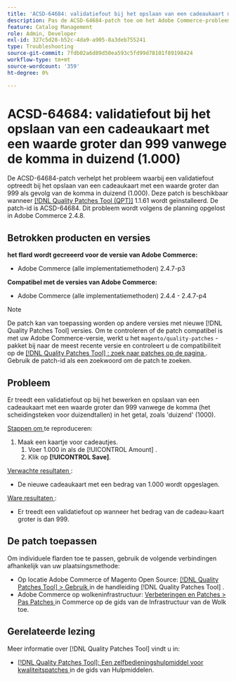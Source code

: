 ```yaml
---
title: 'ACSD-64684: validatiefout bij het opslaan van een cadeaukaart met een waarde groter dan 999 vanwege de komma in duizend (1.000)'
description: Pas de ACSD-64684-patch toe om het Adobe Commerce-probleem op te lossen waarbij een validatiefout optreedt bij het opslaan van een cadeaukaart met een waarde groter dan 999 vanwege de komma in duizend (1.000).
feature: Catalog Management
role: Admin, Developer
exl-id: 327c5d28-b52c-4da9-a905-8a3deb755241
type: Troubleshooting
source-git-commit: 7fdb02a6d89d50ea593c5fd99d78101f89198424
workflow-type: tm+mt
source-wordcount: '359'
ht-degree: 0%

---
```


# ACSD-64684: validatiefout bij het opslaan van een cadeaukaart met een waarde groter dan 999 vanwege de komma in duizend (1.000)

De ACSD-64684-patch verhelpt het probleem waarbij een validatiefout optreedt bij het opslaan van een cadeaukaart met een waarde groter dan 999 als gevolg van de komma in duizend (1.000). Deze patch is beschikbaar wanneer [[!DNL Quality Patches Tool (QPT)]](/help/tools/quality-patches-tool/quality-patches-tool-to-self-serve-quality-patches.md) 1.1.61 wordt geïnstalleerd. De patch-id is ACSD-64684. Dit probleem wordt volgens de planning opgelost in Adobe Commerce 2.4.8.

## Betrokken producten en versies

**het flard wordt gecreeerd voor de versie van Adobe Commerce:**

* Adobe Commerce (alle implementatiemethoden) 2.4.7-p3

**Compatibel met de versies van Adobe Commerce:**

* Adobe Commerce (alle implementatiemethoden) 2.4.4 - 2.4.7-p4

>[!NOTE]
>
>De patch kan van toepassing worden op andere versies met nieuwe [!DNL Quality Patches Tool] versies. Om te controleren of de patch compatibel is met uw Adobe Commerce-versie, werkt u het `magento/quality-patches` -pakket bij naar de meest recente versie en controleert u de compatibiliteit op de [[!DNL Quality Patches Tool] : zoek naar patches op de pagina ](https://experienceleague.adobe.com/tools/commerce-quality-patches/index.html?lang=nl-NL) . Gebruik de patch-id als een zoekwoord om de patch te zoeken.

## Probleem

Er treedt een validatiefout op bij het bewerken en opslaan van een cadeaukaart met een waarde groter dan 999 vanwege de komma (het scheidingsteken voor duizendtallen) in het getal, zoals &#39;duizend&#39; (1000).

<u> Stappen om </u> te reproduceren:

1. Maak een kaartje voor cadeautjes.
   1. Voer 1.000 in als de [!UICONTROL Amount] .
   1. Klik op **[!UICONTROL Save]**.

<u> Verwachte resultaten </u>:

* De nieuwe cadeaukaart met een bedrag van 1.000 wordt opgeslagen.

<u> Ware resultaten </u>:

* Er treedt een validatiefout op wanneer het bedrag van de cadeau-kaart groter is dan 999.

## De patch toepassen

Om individuele flarden toe te passen, gebruik de volgende verbindingen afhankelijk van uw plaatsingsmethode:

* Op locatie Adobe Commerce of Magento Open Source: [[!DNL Quality Patches Tool] > Gebruik ](/help/tools/quality-patches-tool/usage.md) in de handleiding [!DNL Quality Patches Tool] .
* Adobe Commerce op wolkeninfrastructuur: [ Verbeteringen en Patches > Pas Patches ](https://experienceleague.adobe.com/docs/commerce-cloud-service/user-guide/develop/upgrade/apply-patches.html?lang=nl-NL) in Commerce op de gids van de Infrastructuur van de Wolk toe.

## Gerelateerde lezing

Meer informatie over [!DNL Quality Patches Tool] vindt u in:

* [[!DNL Quality Patches Tool]: Een zelfbedieningshulpmiddel voor kwaliteitspatches ](/help/tools/quality-patches-tool/quality-patches-tool-to-self-serve-quality-patches.md) in de gids van Hulpmiddelen.
